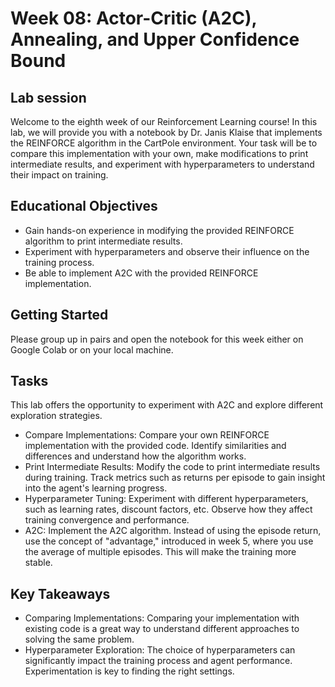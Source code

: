 # Week 08: Actor-Critic (A2C), Annealing, and Upper Confidence Bound

## Lab session

Welcome to the eighth week of our Reinforcement Learning course! In this lab, we will provide you with a notebook by Dr. Janis Klaise that implements the REINFORCE algorithm in the CartPole environment. Your task will be to compare this implementation with your own, make modifications to print intermediate results, and experiment with hyperparameters to understand their impact on training.

## Educational Objectives

- Gain hands-on experience in modifying the provided REINFORCE algorithm to print intermediate results.
- Experiment with hyperparameters and observe their influence on the training process.
- Be able to implement A2C with the provided REINFORCE implementation.

## Getting Started

Please group up in pairs and open the notebook for this week either on Google Colab or on your local machine.

## Tasks

This lab offers the opportunity to experiment with A2C and explore different exploration strategies.

- Compare Implementations: Compare your own REINFORCE implementation with the provided code. Identify similarities and differences and understand how the algorithm works.
- Print Intermediate Results: Modify the code to print intermediate results during training. Track metrics such as returns per episode to gain insight into the agent's learning progress.
- Hyperparameter Tuning: Experiment with different hyperparameters, such as learning rates, discount factors, etc. Observe how they affect training convergence and performance.
- A2C: Implement the A2C algorithm. Instead of using the episode return, use the concept of "advantage," introduced in week 5, where you use the average of multiple episodes. This will make the training more stable.

## Key Takeaways

- Comparing Implementations: Comparing your implementation with existing code is a great way to understand different approaches to solving the same problem.
- Hyperparameter Exploration: The choice of hyperparameters can significantly impact the training process and agent performance. Experimentation is key to finding the right settings.
